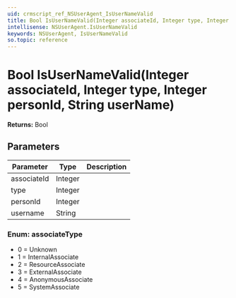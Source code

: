 ```yaml
---
uid: crmscript_ref_NSUserAgent_IsUserNameValid
title: Bool IsUserNameValid(Integer associateId, Integer type, Integer personId, String userName)
intellisense: NSUserAgent.IsUserNameValid
keywords: NSUserAgent, IsUserNameValid
so.topic: reference
---
```


# Bool IsUserNameValid(Integer associateId, Integer type, Integer personId, String userName)

**Returns:** Bool

## Parameters

| Parameter | Type | Description |
|---|---|---|
| associateId | Integer | |
| type | Integer | |
| personId | Integer | |
| username | String | |

### Enum: associateType

* 0 = Unknown
* 1 = InternalAssociate
* 2 = ResourceAssociate
* 3 = ExternalAssociate
* 4 = AnonymousAssociate
* 5 = SystemAssociate
